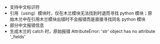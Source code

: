 - 支持中文标识符
- 引用（using）模块时，仅在木兰模块无法找到时退而寻找 python 模块；原始木兰中在引用木兰模块出错时不会报错而是直接寻找同名 python 模块
- 部分中文报错信息
- 生成木兰的 catch 时，原始报错 AttributeError: 'str' object has no attribute '_fields'
